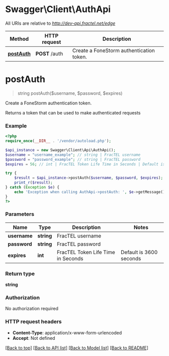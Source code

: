 # Swagger\Client\AuthApi

All URIs are relative to *http://dev-api.fractel.net/edge*

Method | HTTP request | Description
------------- | ------------- | -------------
[**postAuth**](AuthApi.md#postAuth) | **POST** /auth | Create a FoneStorm authentication token.


# **postAuth**
> string postAuth($username, $password, $expires)

Create a FoneStorm authentication token.

Returns a token that can be used to make authenticated requests

### Example
```php
<?php
require_once(__DIR__ . '/vendor/autoload.php');

$api_instance = new Swagger\Client\Api\AuthApi();
$username = "username_example"; // string | FracTEL username
$password = "password_example"; // string | FracTEL password
$expires = 56; // int | FracTEL Token Life Time in Seconds | Default is 3600 seconds | Maximum is 24 hours

try {
    $result = $api_instance->postAuth($username, $password, $expires);
    print_r($result);
} catch (Exception $e) {
    echo 'Exception when calling AuthApi->postAuth: ', $e->getMessage(), PHP_EOL;
}
?>
```

### Parameters

Name | Type | Description  | Notes
------------- | ------------- | ------------- | -------------
 **username** | **string**| FracTEL username |
 **password** | **string**| FracTEL password |
 **expires** | **int**| FracTEL Token Life Time in Seconds | Default is 3600 seconds | Maximum is 24 hours | [optional]

### Return type

**string**

### Authorization

No authorization required

### HTTP request headers

 - **Content-Type**: application/x-www-form-urlencoded
 - **Accept**: Not defined

[[Back to top]](#) [[Back to API list]](../../README.md#documentation-for-api-endpoints) [[Back to Model list]](../../README.md#documentation-for-models) [[Back to README]](../../README.md)

